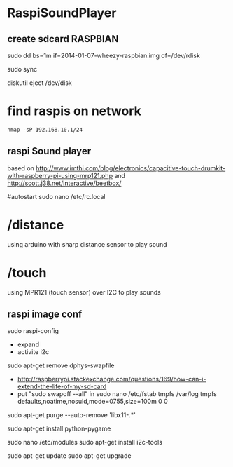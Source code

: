 RaspiSoundPlayer
================

## create sdcard RASPBIAN

sudo dd bs=1m if=2014-01-07-wheezy-raspbian.img of=/dev/rdisk

sudo sync

diskutil eject /dev/disk

# find raspis on network

```nmap -sP 192.168.10.1/24```

## raspi Sound player

based on http://www.imthi.com/blog/electronics/capacitive-touch-drumkit-with-raspberry-pi-using-mrp121.php and http://scott.j38.net/interactive/beetbox/

#autostart
sudo nano /etc/rc.local

# /distance
using arduino with sharp distance sensor to play sound

# /touch
using MPR121 (touch sensor) over I2C to play sounds


## raspi image conf

sudo raspi-config 
* expand
* activite i2c

sudo apt-get remove dphys-swapfile
* http://raspberrypi.stackexchange.com/questions/169/how-can-i-extend-the-life-of-my-sd-card
* put "sudo swapoff --all" in 
sudo nano /etc/fstab
tmpfs   /var/log    tmpfs    defaults,noatime,nosuid,mode=0755,size=100m    0 0

sudo apt-get purge --auto-remove 'libx11-.*'

sudo apt-get install python-pygame

sudo nano /etc/modules
sudo apt-get install i2c-tools

sudo apt-get update
sudo apt-get upgrade

